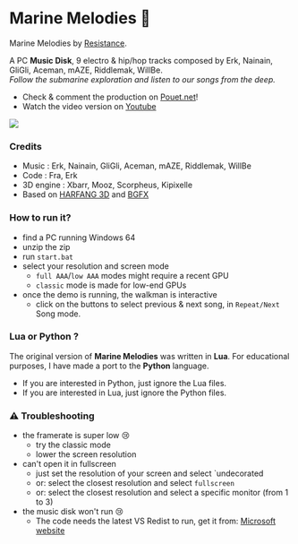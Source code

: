 # Marine Melodies :musical_note:

Marine Melodies by [Resistance](http://resistance.no/).

A PC **Music Disk**, 9 electro & hip/hop tracks composed by Erk, Nainain, GliGli, Aceman, mAZE, Riddlemak, WillBe.<br>
_Follow the submarine exploration and listen to our songs from the deep._

* Check & comment the production on [Pouet.net](https://www.pouet.net/prod.php?which=91906)!
* Watch the video version on [Youtube](https://www.youtube.com/watch?v=tpzKMSOpD8w)

![](https://github.com/astrofra/demo-marine-melodies/raw/main/img/marine-melodies-screenshot_000.png)

### Credits

* Music : Erk, Nainain, GliGli, Aceman, mAZE, Riddlemak, WillBe
* Code : Fra, Erk
* 3D engine : Xbarr, Mooz, Scorpheus, Kipixelle
* Based on [HARFANG 3D](http://www.github.com/harfang3d) and [BGFX](https://github.com/bkaradzic/bgfx)

### How to run it?

* find a PC running Windows 64
* unzip the zip
* run `start.bat`
* select your resolution and screen mode
   * `full AAA`/`low AAA` modes might require a recent GPU
   * `classic` mode is made for low-end GPUs
* once the demo is running, the walkman is interactive
   * click on the buttons to select previous & next song, in `Repeat/Next` Song mode.
   
### Lua or Python ?
The original version of **Marine Melodies** was written in **Lua**. For educational purposes, I have made a port to the **Python** language.
* If you are interested in Python, just ignore the Lua files.
* If you are interested in Lua, just ignore the Python files.
    
### :warning: Troubleshooting

* the framerate is super low :cry:
   * try the classic mode
   * lower the screen resolution
* can't open it in fullscreen
   * just set the resolution of your screen and select `undecorated
   * or: select the closest resolution and select `fullscreen`
   * or: select the closest resolution and select a specific monitor (from 1 to 3)
* the music disk won't run :cry:
   * The code needs the latest VS Redist to run, get it from: [Microsoft website](https://aka.ms/vs/17/release/vc_redist.x64.exe)
